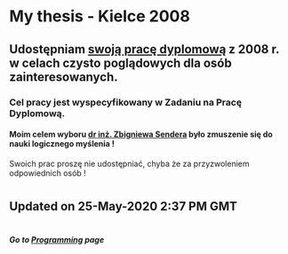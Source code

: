 # My thesis - Kielce 2008

## Udostępniam [swoją pracę dyplomową](https://drive.google.com/drive/folders/14DGZmXXm33L7alrycTntAHRHipZ5uQwm "Theoretical part in Polish, programming code in English.") z 2008 r. w celach czysto poglądowych dla osób zainteresowanych.

### Cel pracy jest wyspecyfikowany w Zadaniu na Pracę Dyplomową.

#### Moim celem wyboru [dr inż. Zbigniewa Sendera](http://dorobek.tu.kielce.pl/publikacje/publikacje.php?nazwisko=Sender&imie=Zbigniew "Faculty of Management and Computer Modeling / Department of Computer Science and Applied Mathematics") było zmuszenie się do nauki logicznego myślenia !

Swoich prac proszę nie udostępniać, chyba że za przyzwoleniem odpowiednich osób !

#
## Updated on 25-May-2020 2:37 PM GMT

#
##### Go to [Programming](/programming/Programming.md#all-the-latest-about-lucas-programming-activities "All the latest about Lucas' software engineering") page
